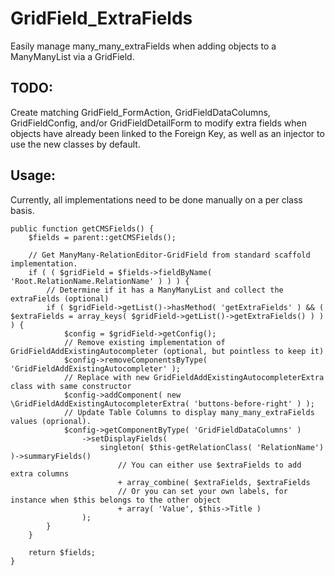 # GridField_ExtraFields
Easily manage many_many_extraFields when adding objects to a ManyManyList via a GridField.

## TODO:
Create matching GridField_FormAction, GridFieldDataColumns, GridFieldConfig,
and/or GridFieldDetailForm to modify extra fields when objects have already
been linked to the Foreign Key, as well as an injector to use the new classes
by default.

## Usage:
Currently, all implementations need to be done manually on a per class basis.

    public function getCMSFields() {
        $fields = parent::getCMSFields();
        
        // Get ManyMany-RelationEditor-GridField from standard scaffold implementation.
        if ( ( $gridField = $fields->fieldByName( 'Root.RelationName.RelationName' ) ) ) {
            // Determine if it has a ManyManyList and collect the extraFields (optional)
            if ( $gridField->getList()->hasMethod( 'getExtraFields' ) && ( $extraFields = array_keys( $gridField->getList()->getExtraFields() ) ) ) {
                $config = $gridField->getConfig();
                // Remove existing implementation of GridFieldAddExistingAutocompleter (optional, but pointless to keep it)
                $config->removeComponentsByType( 'GridFieldAddExistingAutocompleter' );
                // Replace with new GridFieldAddExistingAutocompleterExtra class with same constructor
                $config->addComponent( new \GridFieldAddExistingAutocompleterExtra( 'buttons-before-right' ) );
                // Update Table Columns to display many_many_extraFields values (oprional).
                $config->getComponentByType( 'GridFieldDataColumns' )
                    ->setDisplayFields(
                        singleton( $this-getRelationClass( 'RelationName') )->summaryFields()
                            // You can either use $extraFields to add extra columns
                            + array_combine( $extraFields, $extraFields
                            // Or you can set your own labels, for instance when $this belongs to the other object
                            + array( 'Value', $this->Title )
                    );
            }
        }
        
        return $fields;
    }
